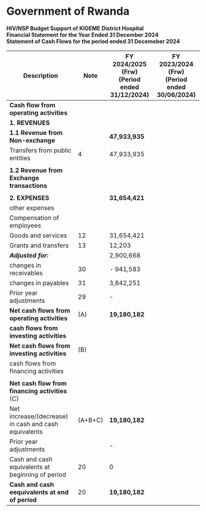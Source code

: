 # Government of Rwanda  
**HIV/NSP Budget Support of KIGEME District Hospital**  
**Financial Statement for the Year Ended 31 December 2024**  
**Statement of Cash Flows for the period ended 31 Decemeber 2024**  

| Description                                 | Note | FY 2024/2025 (Frw)<br>(Period ended 31/12/2024) | FY 2023/2024 (Frw)<br>(Period ended 30/06/2024) |
| --------------------------------------------| ---| ----------------------------------------------| ----------------------------------------------|
| **Cash flow from operating activities**                                                                                                              |
| **1. REVENUES**                             |      |                                                 |                                                 |
| **1.1 Revenue from Non-exchange**           |      | **47,933,935**                                                |                                                 |
| Transfers from public entities              | 4    | 47,933,935                                                |                                                 |
|                                             |      |                                                 |                                                 |
| **1.2 Revenue from Exchange transactions**  |      |                                                 |                                                 |
|                                             |      |                                                 |                                                 |
| **2. EXPENSES**                             |      | **31,654,421**                                                |                                                 |
| other expenses                              |      |                                                 |                                                 |
| Compensation of employees                   |      |                                                 |                                                 |
| Goods and services                          | 12   | 31,654,421                                                |                                                 |
| Grants and transfers                        | 13   | 12,203                                                |                                                 |
| ***Adjusted for:***                         |      | 2,900,668                                                 |                                                 |
| changes in receivables                      | 30   | - 941,583                                                |                                                 |
| changes in payables                         | 31   | 3,842,251                                                |                                                 |
| Prior year adjustments                      | 29   | -                                                |                                                 |
|**Net cash flows from operating activities** | (A) | **19,180,182**                                              |                                                 |
| **cash flows from investing activities**    |      |                                                 |                                                 |
| **Net cash flows from investing activities**|(B)  |                                                 |                                                 |
| cash flows from financing activities        |      |                                                 |                                                 |
|                                             |      |                                                 |                                                 |
| **Net cash flow from financing activities** (C)|      |                                                 |                                                 |
| Net increase/(decrease) in cash and cash equivalents|(A+B+C)| **19,180,182**                                                |                                                 |
| Prior year adjustments                      |      | -                                                |                                                 |
| Cash and cash equivalents at beginning of period | 20     | 0                                                |                                                 |
| **Cash and cash eequivalents at end of period**| 20     | **19,180,182**                                                |                                                 |




